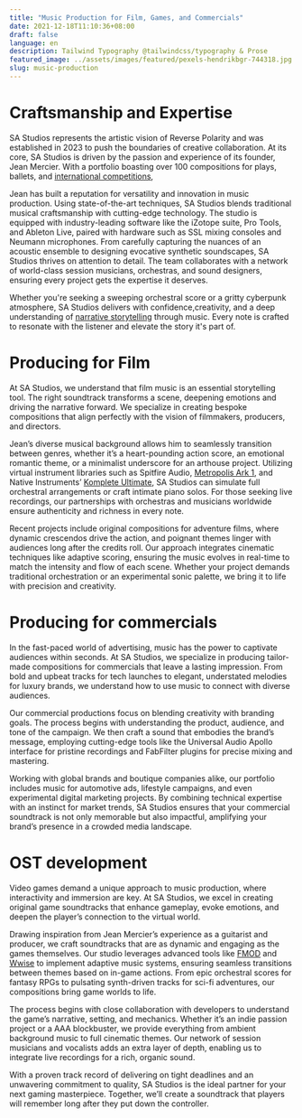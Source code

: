 ```yaml
---
title: "Music Production for Film, Games, and Commercials"
date: 2021-12-18T11:10:36+08:00
draft: false
language: en
description: Tailwind Typography @tailwindcss/typography & Prose
featured_image: ../assets/images/featured/pexels-hendrikbgr-744318.jpg
slug: music-production
---
```


# Craftsmanship and Expertise
SA Studios represents the artistic vision of Reverse Polarity and was established in 2023 to push the boundaries of creative collaboration.
At its core, SA Studios is driven by the passion and experience of its founder, Jean Mercier.
With a portfolio boasting over 100 compositions for plays, ballets, and [international competitions](https://thecuetube.com/score-relief),

Jean has built a reputation for versatility and innovation in music production.
Using state-of-the-art techniques, SA Studios blends traditional musical craftsmanship with cutting-edge technology.
The studio is equipped with industry-leading software like the iZotope suite, Pro Tools, and Ableton Live,
paired with hardware such as SSL mixing consoles and Neumann microphones. From carefully capturing the nuances
of an acoustic ensemble to designing evocative synthetic soundscapes, SA Studios thrives on attention to detail.
The team collaborates with a network of world-class session musicians, orchestras, and sound designers, ensuring
every project gets the expertise it deserves.

Whether you're seeking a sweeping orchestral score or a gritty cyberpunk
atmosphere, SA Studios delivers with confidence,creativity, and a deep understanding of
[narrative storytelling](https://medium.com/@kenhao/the-brief-history-of-music-storytelling-42ca9684bacf) through music.
Every note is crafted to resonate with the listener and elevate the story it's part of.

# Producing for Film

At SA Studios, we understand that film music is an essential storytelling tool.
The right soundtrack transforms a scene, deepening emotions and driving the narrative forward.
We specialize in creating bespoke compositions that align perfectly with the vision of filmmakers, producers, and directors.

Jean’s diverse musical background allows him to seamlessly transition between genres, whether it’s a heart-pounding action score,
an emotional romantic theme, or a minimalist underscore for an arthouse project. Utilizing
virtual instrument libraries such as Spitfire Audio, [Metropolis Ark 1](https://www.orchestraltools.com/metropolis-ark-1),
and Native Instruments’ [Komplete Ultimate](https://www.native-instruments.com/en/products/komplete/bundles/komplete-15-ultimate/),
SA Studios can simulate full orchestral arrangements or craft intimate piano solos. For those seeking live recordings,
our partnerships with orchestras and musicians worldwide ensure authenticity and richness in every note.

Recent projects include original compositions for adventure films, where dynamic crescendos drive the action,
and poignant themes linger with audiences long after the credits roll. Our approach integrates cinematic techniques
like adaptive scoring, ensuring the music evolves in real-time to match the intensity and flow of each scene.
Whether your project demands traditional orchestration or an experimental sonic palette,
we bring it to life with precision and creativity.


# Producing for commercials

In the fast-paced world of advertising, music has the power to captivate audiences within seconds.
At SA Studios, we specialize in producing tailor-made compositions for commercials that leave a lasting impression.
From bold and upbeat tracks for tech launches to elegant, understated melodies for luxury brands, we understand how to use music to connect with diverse audiences.

Our commercial productions focus on blending creativity with branding goals.
The process begins with understanding the product, audience, and tone of the campaign.
We then craft a sound that embodies the brand’s message, employing cutting-edge tools like
the Universal Audio Apollo interface for pristine recordings and FabFilter plugins for precise mixing and mastering.

Working with global brands and boutique companies alike, our portfolio includes music for automotive ads, lifestyle campaigns,
and even experimental digital marketing projects. By combining technical expertise with an instinct for market trends,
SA Studios ensures that your commercial soundtrack is not only memorable but also impactful,
amplifying your brand’s presence in a crowded media landscape.

# OST development

Video games demand a unique approach to music production, where interactivity and immersion are key. At SA Studios, we excel in creating original game soundtracks that
enhance gameplay, evoke emotions, and deepen the player’s connection to the virtual world.

Drawing inspiration from Jean Mercier’s experience as a guitarist and producer, we craft
soundtracks that are as dynamic and engaging as the games themselves. Our studio leverages advanced tools
like [FMOD](https://www.fmod.com/) and [Wwise](https://www.audiokinetic.com/en/wwise/overview/) to implement adaptive music systems, ensuring seamless transitions between themes
based on in-game actions. From epic orchestral scores for fantasy RPGs to pulsating synth-driven tracks for sci-fi adventures, our compositions bring game worlds to life.

The process begins with close collaboration with developers to understand the game’s narrative, setting,
and mechanics. Whether it’s an indie passion project or a AAA blockbuster, we provide everything from ambient background
music to full cinematic themes. Our network of session musicians and vocalists adds an extra layer of depth, enabling us to integrate live recordings for a rich, organic sound.

With a proven track record of delivering on tight deadlines and an unwavering commitment to quality,
SA Studios is the ideal partner for your next gaming masterpiece. Together, we’ll create a soundtrack
that players will remember long after they put down the controller.
